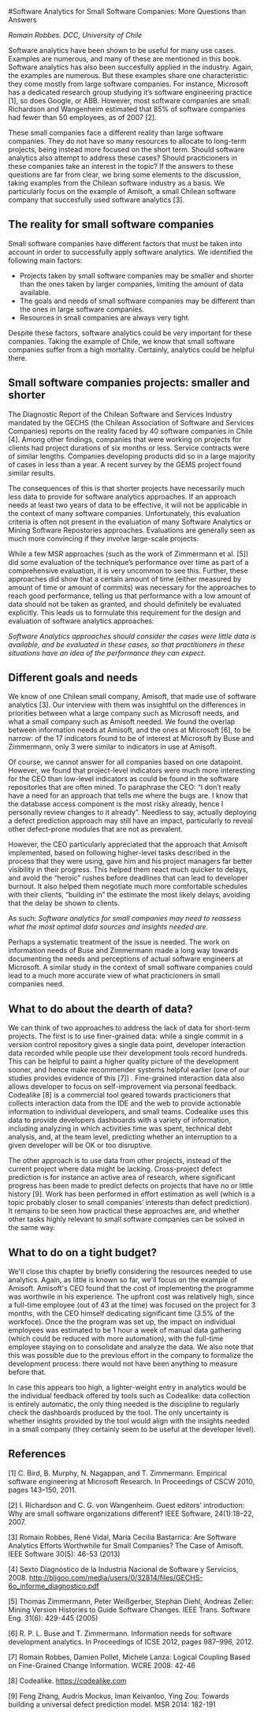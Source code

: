 #Software Analytics for Small Software Companies: More Questions than Answers

*Romain Robbes. DCC, University of Chile*

Software analytics have been shown to be useful for many use cases. Examples are numerous, and many of these are mentioned in this book. Software analytics has also been succesfully applied in the industry. Again, the examples are numerous. But these examples share one characteristic: they come mostly from large software companies. For instance, Microsoft has a dedicated research group studying it’s software engineering practice [1], so does Google, or ABB. However, most software companies are small: Richardson and Wangenheim estimated that 85% of software companies had fewer than 50 employees, as of 2007 [2].

These small companies face a different reality than large software companies. They do not have so many resources to allocate to long-term projects, being instead more focused on the short term. Should software analytics also attempt to address these cases? Should practicioners in these companies take an interest in the topic? If the answers to these questions are far from clear, we bring some elements to the discussion, taking examples from the Chilean software industry as a basis. We particularly focus on the example of Amisoft, a small Chilean software company that succesfully used software analytics [3].

## The reality for small software companies

Small software companies have different factors that must be taken into account in order to successfully apply software analytics. We identified the following main factors:

* Projects taken by small software companies may be smaller and shorter than the ones taken by larger companies, limiting the amount of data available.
* The goals and needs of small software companies may be different than the ones in large software companies.
* Resources in small companies are always very tight.

Despite these factors, software analytics could be very important for these companies. Taking the example of Chile, we know that small software companies suffer from a high mortality. Certainly, analytics could be helpful there.

## Small software companies projects: smaller and shorter

The Diagnostic Report of the Chilean Software and Services Industry mandated by the GECHS (the Chilean Association of Software and Services Companies) reports on the reality faced by 40 software companies in Chile [4]. Among other findings, companies that were working on projects for clients had project durations of six months or less. Service contracts were of similar lengths. Companies developing products did so in a large majority of cases in less than a year. A recent survey by the GEMS project found similar results.

The consequences of this is that shorter projects have necessarily much less data to provide for software analytics approaches. If an approach needs at least two years of data to be effective, it will not be applicable in the context of many software companies. Unfortunately, this evaluation criteria is often not present in the evaluation of many Software Analytics or Mining Software Repostories approaches. Evaluations are generally seen as much more convincing if they involve large-scale projects. 

While a few MSR approaches (such as the work of Zimmermann et al. [5]) did some evaluation of the technique’s performance over time as part of a comprehensive evaluation, it is very uncommon to see this. Further, these approaches did show that a certain amount of time (either measured by amount of time or amount of commits) was necessary for the approaches to reach good performance, telling us that performance with a low amount of data should not be taken as granted, and should definitely be evaluated explicitly. This leads us to formulate this requirement for the design and evaluation of software analytics approaches:

*Software Analytics approaches should consider the cases were little data is available, and be evaluated in these cases, so that practitioners in these situations have an idea of the performance they can expect.*

## Different goals and needs

We know of one Chilean small company, Amisoft, that made use of software analytics [3]. Our interview with them was insightful on the differences in priorities between what a large company such as Microsoft needs, and what a small company such as Amisoft needed. We found the overlap between information needs at Amisoft, and the ones at Microsoft [6], to be narrow: of the 17 indicators found to be of interest at Microsoft by Buse and Zimmermann, only 3 were similar to indicators in use at Amisoft.

Of course, we cannot answer for all companies based on one datapoint. However, we found that project-level indicators were much more interesting for the CEO than low-level indicators as could be found in the software repositories that are often mined. To paraphrase the CEO: “I don’t really have a need for an approach that tells me where the bugs are. I know that the database access component is the most risky already, hence I personally review changes to it already”. Needless to say, actually deploying a defect prediction approach may still have an impact, particularly to reveal other defect-prone modules that are not as prevalent.  

However, the CEO particularly appreciated that the approach that Amisoft implemented, based on following higher-level tasks described in the process that they were using, gave him and his project managers far better visibility in their progress. This helped them react much quicker to delays, and avoid the “heroic” rushes before deadlines that can lead to developer burnout. It also helped them negotiate much more comfortable schedules with their clients, “building in” the estimate the most likely delays, avoiding that the delay be shown to clients.

As such: *Software analytics for small companies may need to reassess what the most optimal data sources and insights needed are.*

Perhaps a systematic treatment of the issue is needed. The work on information needs of Buse and Zimmermann made a long way towards documenting the needs and perceptions of actual software engineers at Microsoft. A similar study in the context of small software companies could lead to a much more accurate view of what practicioners in small companies need.

## What to do about the dearth of data?

We can think of two approaches to address the lack of data for short-term projects. The first is to use finer-grained data: while a single commit in a version control repository gives a single data point, developer interaction data recorded while people use their development tools record hundreds. This can be helpful to paint a higher quality picture of the development sooner, and hence make recommender systems helpful earlier (one of our studies provides evidence of this [7]) . 
Fine-grained interaction data also allows developer to focus on self-improvement via personal feedback. Codealike [8] is a commercial tool geared towards practicioners that collects interaction data from the IDE and the web to provide actionable information to individual developers, and small teams. Codealike uses this data to provide developers dashboards with a variety of information, including analyzing in which activities time was spent, technical debt analysis, and, at the team level, predicting whether an interruption to a given developer will be OK or too disruptive.

The other approach is to use data from other projects, instead of the current project where data might be lacking. Cross-project defect prediction is for instance an active area of research, where significant progress has been made to predict defects on projects that have no or little history [9]. Work has been performed in effort estimation as well (which is a topic probably closer to small companies’ interests than defect prediction). It remains to be seen how practical these approaches are, and whether other tasks highly relevant to small software companies can be solved in the same way.

## What to do on a tight budget?

We'll close this chapter by briefly considering the resources needed to use analytics. Again, as little is known so far, we'll focus on the example of Amisoft. Amisoft's CEO found that the cost of implementing the programme was worthwile in his experience. The upfront cost was relatively high, since a full-time employee (out of 43 at the time) was focused on the project for 3 months, with the CEO himself dedicating significant time (3.5% of the workfoce). Once the the program was set up, the impact on individual employees was estimated to be 1 hour a week of manual data gathering (which could be reduced with more automation), with the full-time employee staying on to consolidate and analyze the data. We also note that this was possible due to the previous effort in the company to formalize the development process: there would not have been anything to measure before that.

In case this appears too high, a lighter-weight entry in analytics would be the individual feedback offered by tools such as Codealike: data collection is entirely automatic, the only thing needed is the discipline to regularly check the dashboards produced by the tool. The only uncertainty is whether insights provided by the tool would align with the insights needed in a small company (they certainly seem to be useful at the developer level).

## References

[1] C. Bird, B. Murphy, N. Nagappan, and T. Zimmermann. Empirical software engineering at Microsoft Research. In Proceedings of CSCW 2010, pages 143–150, 2011.

[2] I. Richardson and C. G. von Wangenheim. Guest editors’ introduction: Why are small software
organizations different? IEEE Software, 24(1):18–22, 2007.

[3] Romain Robbes, René Vidal, María Cecilia Bastarrica: Are Software Analytics Efforts Worthwhile for Small Companies? The Case of Amisoft. IEEE Software 30(5): 46-53 (2013)

[4] Sexto Diagnóstico de la Industria Nacional de Software y Servicios, 2008. http://bligoo.com/media/users/0/32814/files/GECHS-6o_informe_diagnostico.pdf

[5] Thomas Zimmermann, Peter Weißgerber, Stephan Diehl, Andreas Zeller: Mining Version Histories to Guide Software Changes. IEEE Trans. Software Eng. 31(6): 429-445 (2005)

[6] R. P. L. Buse and T. Zimmermann. Information needs for software development analytics. In Proceedings of ICSE 2012, pages 987–996, 2012.

[7] Romain Robbes, Damien Pollet, Michele Lanza: Logical Coupling Based on Fine-Grained Change Information. WCRE 2008: 42-46

[8] Codealike. https://codealike.com

[9] Feng Zhang, Audris Mockus, Iman Keivanloo, Ying Zou: Towards building a universal defect prediction model. MSR 2014: 182-191



